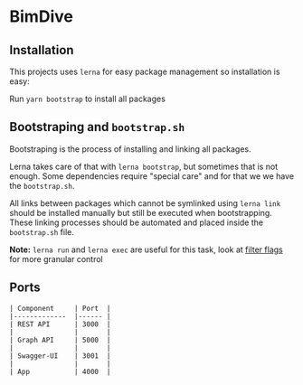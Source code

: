 # BimDive

## Installation

This projects uses `lerna` for easy package management so installation is easy:

Run `yarn bootstrap` to install all packages

## Bootstraping and `bootstrap.sh`

Bootstraping is the process of installing and linking all packages.

Lerna takes care of that with `lerna bootstrap`, but sometimes that is not enough. Some dependencies require "special care" and for that we we have the `bootstrap.sh`.

All links between packages which cannot be symlinked using `lerna link` should be installed manually but still be executed when bootstrapping. These linking processes should be automated and placed inside the `bootstrap.sh` file.

**Note:** `lerna run` and `lerna exec` are useful for this task, look at [filter flags](https://github.com/lerna/lerna/tree/master/core/filter-options) for more granular control

## Ports

```
| Component  	| Port 	|
|-------------	|------	|
| REST API     	| 3000 	|
|           	|    	|
| Graph API  	| 5000 	|
|           	|    	|
| Swagger-UI 	| 3001 	|
|           	|    	|
| App        	| 4000 	|
```
